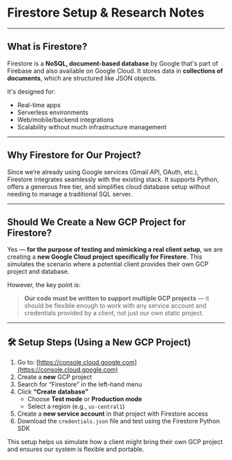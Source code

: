 # Firestore Setup & Research Notes
---

## What is Firestore?

Firestore is a **NoSQL, document-based database** by Google that's part of Firebase and also available on Google Cloud. It stores data in **collections of documents**, which are structured like JSON objects.

It's designed for:
- Real-time apps
- Serverless environments
- Web/mobile/backend integrations
- Scalability without much infrastructure management

---
## Why Firestore for Our Project?

Since we’re already using Google services (Gmail API, OAuth, etc.), Firestore integrates seamlessly with the existing stack. It supports Python, offers a generous free tier, and simplifies cloud database setup without needing to manage a traditional SQL server.

---

## Should We Create a New GCP Project for Firestore?

Yes — **for the purpose of testing and mimicking a real client setup**, we are creating a **new Google Cloud project specifically for Firestore**. This simulates the scenario where a potential client provides their own GCP project and database.

However, the key point is:

> **Our code must be written to support multiple GCP projects** — it should be flexible enough to work with any service account and credentials provided by a client, not just our own static project.

---

## 🛠️ Setup Steps (Using a New GCP Project)

1. Go to: [https://console.cloud.google.com](https://console.cloud.google.com)  
2. Create a **new** GCP project  
3. Search for “Firestore” in the left-hand menu  
4. Click **“Create database”**  
   - Choose **Test mode** or **Production mode**  
   - Select a region (e.g., `us-central1`)  
5. Create a **new service account** in that project with Firestore access  
6. Download the `credentials.json` file and test using the Firestore Python SDK  

This setup helps us simulate how a client might bring their own GCP project and ensures our system is flexible and portable.
